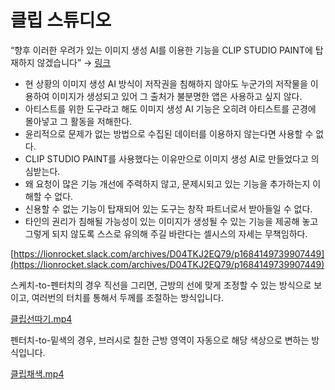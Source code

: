 # 클립 스튜디오

“향후 이러한 우려가 있는 이미지 생성 AI를 이용한 기능을 CLIP STUDIO PAINT에 탑재하지 않겠습니다” → [링크](https://www.clipstudio.net/kr/news/202212/02_01/)

- 현 상황의 이미지 생성 AI 방식이 저작권을 침해하지 않아도 누군가의 저작물을 이용하여 이미지가 생성되고 있어 그 출처가 불분명한 앱은 사용하고 싶지 않다.
- 아티스트를 위한 도구라고 해도 이미지 생성 AI 기능은 오히려 아티스트를 곤경에 몰아넣고 그 활동을 저해한다.
- 윤리적으로 문제가 없는 방법으로 수집된 데이터를 이용하지 않는다면 사용할 수 없다.
- CLIP STUDIO PAINT를 사용했다는 이유만으로 이미지 생성 AI로 만들었다고 의심받는다.
- 왜 요청이 많은 기능 개선에 주력하지 않고, 문제시되고 있는 기능을 추가하는지 이해할 수 없다.
- 신용할 수 없는 기능이 탑재되어 있는 도구는 창작 파트너로서 받아들일 수 없다.
- 타인의 권리가 침해될 가능성이 있는 이미지가 생성될 수 있는 기능을 제공해 놓고 그렇게 되지 않도록 스스로 유의해 주길 바란다는 셀시스의 자세는 무책임하다.

[https://lionrocket.slack.com/archives/D04TKJ2EQ79/p1684149739907449](https://lionrocket.slack.com/archives/D04TKJ2EQ79/p1684149739907449)

스케치-to-펜터치의 경우 직선을 그리면, 근방의 선에 맞게 조정할 수 있는 방식으로 보이고, 여러번의 터치를 통해서 두께를 조절하는 방식입니다.

[클립선따기.mp4](%E1%84%8F%E1%85%B3%E1%86%AF%E1%84%85%E1%85%B5%E1%86%B8%20%E1%84%89%E1%85%B3%E1%84%90%E1%85%B2%E1%84%83%E1%85%B5%E1%84%8B%E1%85%A9%20eeacd4d82824470f827abdc49038b83f/%25E1%2584%258F%25E1%2585%25B3%25E1%2586%25AF%25E1%2584%2585%25E1%2585%25B5%25E1%2586%25B8%25E1%2584%2589%25E1%2585%25A5%25E1%2586%25AB%25E1%2584%2584%25E1%2585%25A1%25E1%2584%2580%25E1%2585%25B5.mp4)

펜터치-to-밑색의 경우, 브러시로 칠한 근방 영역이 자동으로 해당 색상으로 변하는 방식입니다.

[클립채색.mp4](%E1%84%8F%E1%85%B3%E1%86%AF%E1%84%85%E1%85%B5%E1%86%B8%20%E1%84%89%E1%85%B3%E1%84%90%E1%85%B2%E1%84%83%E1%85%B5%E1%84%8B%E1%85%A9%20eeacd4d82824470f827abdc49038b83f/%25E1%2584%258F%25E1%2585%25B3%25E1%2586%25AF%25E1%2584%2585%25E1%2585%25B5%25E1%2586%25B8%25E1%2584%258E%25E1%2585%25A2%25E1%2584%2589%25E1%2585%25A2%25E1%2586%25A8.mp4)